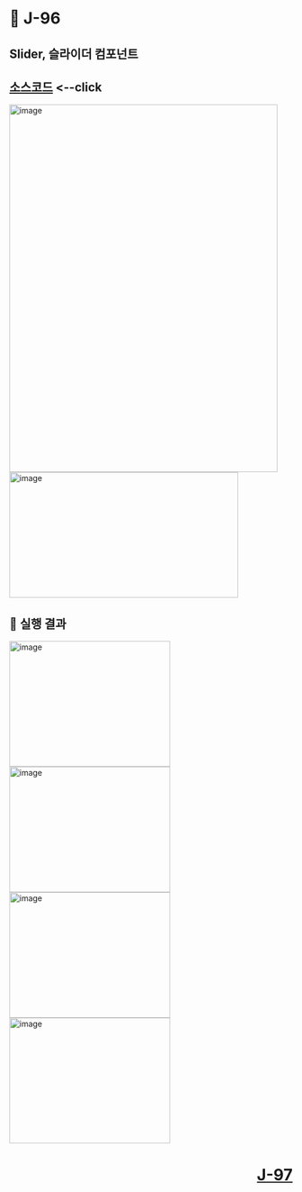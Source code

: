 # 📖 J-96

## Slider, 슬라이더 컴포넌트

[소스코드](./SliderChangeEx.java) <--click
---

<img width="477" height="653" alt="image" src="https://github.com/user-attachments/assets/65b13602-8e28-48f5-ac17-130ccb6d290e" />
<img width="407" height="223" alt="image" src="https://github.com/user-attachments/assets/ed3021fe-1757-4155-84ea-e26e9dc41718" />

📘 실행 결과
---

<img width="286" height="223" alt="image" src="https://github.com/user-attachments/assets/9cf323ed-ed4f-4d52-bcc4-474c36a1ca3e" />
<img width="286" height="223" alt="image" src="https://github.com/user-attachments/assets/9cb1597d-b789-4228-abb5-ec50c568c5d2" />
<img width="286" height="223" alt="image" src="https://github.com/user-attachments/assets/4e0baac6-808f-4843-b8fc-54f966e6f45c" />
<img width="286" height="223" alt="image" src="https://github.com/user-attachments/assets/30798ec1-978e-4307-aa90-3d65daf8147e" />

# <p align="right">[J-97](../Lab10/J_97.md)</p>
